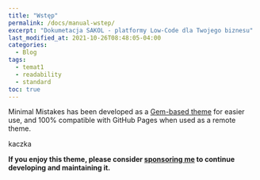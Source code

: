 ```yaml
---
title: "Wstęp"
permalink: /docs/manual-wstep/
excerpt: "Dokumetacja SAKOL - platformy Low-Code dla Twojego biznesu"
last_modified_at: 2021-10-26T08:48:05-04:00
categories:
  - Blog
tags:
  - temat1
  - readability
  - standard
toc: true
---
```


Minimal Mistakes has been developed as a [Gem-based theme](http://jekyllrb.com/docs/themes/) for easier use, and 100% compatible with GitHub Pages when used as a remote theme.

kaczka

**If you enjoy this theme, please consider [sponsoring me](https://github.com/sponsors/mmistakes) to continue developing and maintaining it.**
